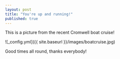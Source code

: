 ```yaml
---
layout: post
title: "You're up and running!"
published: true
---
```


This is a picture from the recent Cromwell boat cruise! 

![_config.yml]({{ site.baseurl }}/images/boatcruise.jpg)

Good times all round, thanks everybody!

